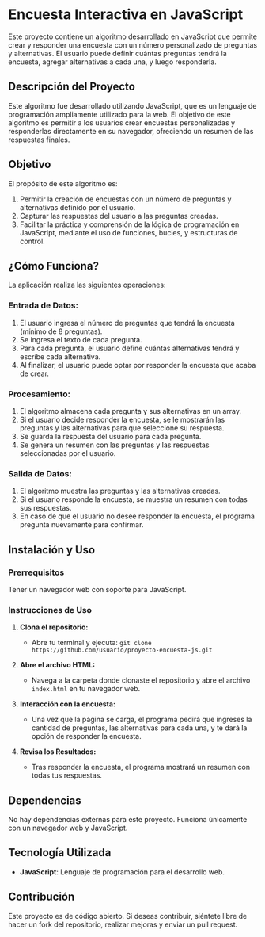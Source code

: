 # Encuesta Interactiva en JavaScript

Este proyecto contiene un algoritmo desarrollado en JavaScript que permite crear y responder una encuesta con un número personalizado de preguntas y alternativas. El usuario puede definir cuántas preguntas tendrá la encuesta, agregar alternativas a cada una, y luego responderla.

## Descripción del Proyecto

Este algoritmo fue desarrollado utilizando JavaScript, que es un lenguaje de programación ampliamente utilizado para la web. El objetivo de este algoritmo es permitir a los usuarios crear encuestas personalizadas y responderlas directamente en su navegador, ofreciendo un resumen de las respuestas finales.

## Objetivo

El propósito de este algoritmo es:

1. Permitir la creación de encuestas con un número de preguntas y alternativas definido por el usuario.
2. Capturar las respuestas del usuario a las preguntas creadas.
3. Facilitar la práctica y comprensión de la lógica de programación en JavaScript, mediante el uso de funciones, bucles, y estructuras de control.

## ¿Cómo Funciona?

La aplicación realiza las siguientes operaciones:

### Entrada de Datos:

1. El usuario ingresa el número de preguntas que tendrá la encuesta (mínimo de 8 preguntas).
2. Se ingresa el texto de cada pregunta.
3. Para cada pregunta, el usuario define cuántas alternativas tendrá y escribe cada alternativa.
4. Al finalizar, el usuario puede optar por responder la encuesta que acaba de crear.

### Procesamiento:

1. El algoritmo almacena cada pregunta y sus alternativas en un array.
2. Si el usuario decide responder la encuesta, se le mostrarán las preguntas y las alternativas para que seleccione su respuesta.
3. Se guarda la respuesta del usuario para cada pregunta.
4. Se genera un resumen con las preguntas y las respuestas seleccionadas por el usuario.

### Salida de Datos:

1. El algoritmo muestra las preguntas y las alternativas creadas.
2. Si el usuario responde la encuesta, se muestra un resumen con todas sus respuestas.
3. En caso de que el usuario no desee responder la encuesta, el programa pregunta nuevamente para confirmar.

## Instalación y Uso

### Prerrequisitos

Tener un navegador web con soporte para JavaScript.

### Instrucciones de Uso

1. **Clona el repositorio:**
   - Abre tu terminal y ejecuta: `git clone https://github.com/usuario/proyecto-encuesta-js.git`
   
2. **Abre el archivo HTML:**
   - Navega a la carpeta donde clonaste el repositorio y abre el archivo `index.html` en tu navegador web.

3. **Interacción con la encuesta:**
   - Una vez que la página se carga, el programa pedirá que ingreses la cantidad de preguntas, las alternativas para cada una, y te dará la opción de responder la encuesta.

4. **Revisa los Resultados:**
   - Tras responder la encuesta, el programa mostrará un resumen con todas tus respuestas.

## Dependencias

No hay dependencias externas para este proyecto. Funciona únicamente con un navegador web y JavaScript.

## Tecnología Utilizada

- **JavaScript**: Lenguaje de programación para el desarrollo web.

## Contribución

Este proyecto es de código abierto. Si deseas contribuir, siéntete libre de hacer un fork del repositorio, realizar mejoras y enviar un pull request.
